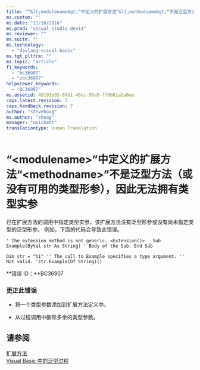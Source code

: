 ```yaml
---
title: "“&lt;modulename&gt;”中定义的扩展方法“&lt;methodname&gt;”不是泛型方法（或没有可用的类型形参），因此无法拥有类型实参 | Microsoft Docs"
ms.custom: ""
ms.date: "11/16/2016"
ms.prod: "visual-studio-dev14"
ms.reviewer: ""
ms.suite: ""
ms.technology: 
  - "devlang-visual-basic"
ms.tgt_pltfrm: ""
ms.topic: "article"
f1_keywords: 
  - "bc36907"
  - "vbc36907"
helpviewer_keywords: 
  - "BC36907"
ms.assetid: 45191e93-89d1-48ec-99a5-ff9661a2a6ee
caps.latest.revision: 7
caps.handback.revision: 7
author: "stevehoag"
ms.author: "shoag"
manager: "wpickett"
translationtype: Human Translation
---
```

# “&lt;modulename&gt;”中定义的扩展方法“&lt;methodname&gt;”不是泛型方法（或没有可用的类型形参），因此无法拥有类型实参
已在扩展方法的调用中指定类型实参，该扩展方法没有泛型形参或没有尚未指定类型的泛型形参。 例如，下面的代码会导致此错误。  
  
```vb#  
' The extension method is not generic. <Extension()> _ Sub Example(ByVal str As String) ' Body of the Sub. End Sub  
```  
  
```vb#  
Dim str = "hi" '' The call to Example specifies a type argument. '' Not valid. 'str.Example(Of String)()  
```  
  
 **错误 ID：**BC36907  
  
### 更正此错误  
  
-   将一个类型参数添加到扩展方法定义中。  
  
-   从过程调用中删除多余的类型参数。  
  
## 请参阅  
 [扩展方法](../../visual-basic/programming-guide/language-features/procedures/extension-methods.md)   
 [Visual Basic 中的泛型过程](../../visual-basic/programming-guide/language-features/data-types/generic-procedures.md)
